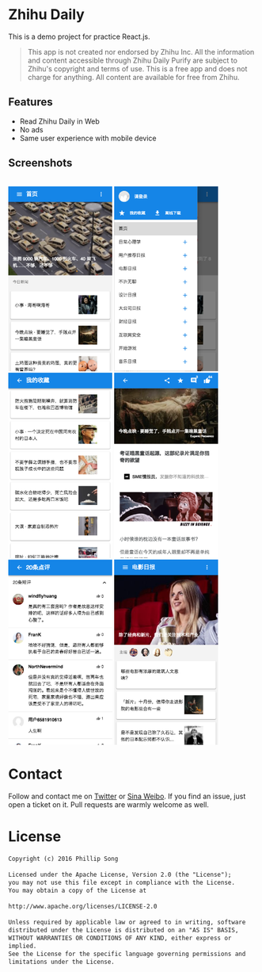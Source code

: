# Zhihu Daily

This is a demo project for practice React.js.

> This app is not created nor endorsed by Zhihu Inc. All the information and content accessible through Zhihu Daily Purify are subject to Zhihu's copyright and terms of use. This is a free app and does not charge for anything. All content are available for free from Zhihu.

<h2>Features</h2>

+ Read Zhihu Daily in Web
+ No ads
+ Same user experience with mobile device

## Screenshots
<br />
<img src="screenshots/screenshot-1.png" width="210">
<img src="screenshots/screenshot-2.png" width="210">
<img src="screenshots/screenshot-3.png" width="210">
<img src="screenshots/screenshot-4.png" width="210">
<img src="screenshots/screenshot-5.png" width="210">
<img src="screenshots/screenshot-6.png" width="210">
<br />

# Contact 
Follow and contact me on [Twitter](https://twitter.com/debitosou) or [Sina Weibo](http://www.weibo.com/isongfei). If you find an issue, just open a ticket on it. Pull requests are warmly welcome as well.

# License

 	Copyright (c) 2016 Phillip Song 
 	
 	Licensed under the Apache License, Version 2.0 (the "License");
 	you may not use this file except in compliance with the License.
 	You may obtain a copy of the License at
 	
 	http://www.apache.org/licenses/LICENSE-2.0
 	
 	Unless required by applicable law or agreed to in writing, software
 	distributed under the License is distributed on an "AS IS" BASIS,
 	WITHOUT WARRANTIES OR CONDITIONS OF ANY KIND, either express or implied.
 	See the License for the specific language governing permissions and
 	limitations under the License.